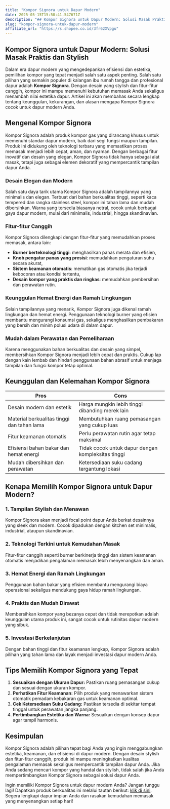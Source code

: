 ```yaml
---
title: "Kompor Signora untuk Dapur Modern"
date: 2025-05-15T15:50:41.547671Z
description: "## Kompor Signora untuk Dapur Modern: Solusi Masak Praktis dan Stylish..."
slug: "kompor-signora-untuk-dapur-modern"
affiliate_url: "https://s.shopee.co.id/3fr62XVpgu"
---
```

## Kompor Signora untuk Dapur Modern: Solusi Masak Praktis dan Stylish

Dalam era dapur modern yang mengedepankan efisiensi dan estetika, pemilihan kompor yang tepat menjadi salah satu aspek penting. Salah satu pilihan yang semakin populer di kalangan ibu rumah tangga dan profesional dapur adalah **Kompor Signora**. Dengan desain yang stylish dan fitur-fitur canggih, kompor ini mampu memenuhi kebutuhan memasak Anda sekaligus menambah nilai estetika dapur. Artikel ini akan membahas secara lengkap tentang keunggulan, kekurangan, dan alasan mengapa Kompor Signora cocok untuk dapur modern Anda.

## Mengenal Kompor Signora

Kompor Signora adalah produk kompor gas yang dirancang khusus untuk memenuhi standar dapur modern, baik dari segi fungsi maupun tampilan. Produk ini didukung oleh teknologi terbaru yang memastikan proses memasak menjadi lebih cepat, aman, dan nyaman. Dengan berbagai fitur inovatif dan desain yang elegan, Kompor Signora tidak hanya sebagai alat masak, tetapi juga sebagai elemen dekoratif yang mempercantik tampilan dapur Anda.

### Desain Elegan dan Modern

Salah satu daya tarik utama Kompor Signora adalah tampilannya yang minimalis dan elegan. Terbuat dari bahan berkualitas tinggi, seperti kaca tempered dan rangka stainless steel, kompor ini tahan lama dan mudah dibersihkan. Warna yang tersedia biasanya netral, cocok untuk berbagai gaya dapur modern, mulai dari minimalis, industrial, hingga skandinavian.

### Fitur-fitur Canggih

Kompor Signora dilengkapi dengan fitur-fitur yang memudahkan proses memasak, antara lain:

- **Burner berteknologi tinggi**: menghasilkan panas merata dan efisien,
- **Knob pengatur panas yang presisi**: memudahkan pengaturan suhu secara akurat,
- **Sistem keamanan otomatis**: mematikan gas otomatis jika terjadi kebocoran atau kondisi tertentu,
- **Desain kompor yang praktis dan ringkas**: memudahkan pembersihan dan perawatan rutin.

### Keunggulan Hemat Energi dan Ramah Lingkungan

Selain tampilannya yang menarik, Kompor Signora juga dikenal ramah lingkungan dan hemat energi. Penggunaan teknologi burner yang efisien membantu mengurangi konsumsi gas, sekaligus menghasilkan pembakaran yang bersih dan minim polusi udara di dalam dapur.

### Mudah dalam Perawatan dan Pemeliharaan

Karena menggunakan bahan berkualitas dan desain yang simpel, membersihkan Kompor Signora menjadi lebih cepat dan praktis. Cukup lap dengan kain lembab dan hindari penggunaan bahan abrasif untuk menjaga tampilan dan fungsi kompor tetap optimal.

## Keunggulan dan Kelemahan Kompor Signora

| **Pros** | **Cons** |
| --- | --- |
| Desain modern dan estetik | Harga mungkin lebih tinggi dibanding merek lain |
| Material berkualitas tinggi dan tahan lama | Membutuhkan ruang pemasangan yang cukup luas |
| Fitur keamanan otomatis | Perlu perawatan rutin agar tetap maksimal |
| Efisiensi bahan bakar dan hemat energi | Tidak cocok untuk dapur dengan kompleksitas tinggi |
| Mudah dibersihkan dan perawatan | Ketersediaan suku cadang tergantung lokasi |

## Kenapa Memilih Kompor Signora untuk Dapur Modern?

### 1. Tampilan Stylish dan Menawan

Kompor Signora akan menjadi focal point dapur Anda berkat desainnya yang sleek dan modern. Cocok dipadukan dengan kitchen set minimalis, industrial, ataupun skandinavian.

### 2. Teknologi Terkini untuk Kemudahan Masak

Fitur-fitur canggih seperti burner berkinerja tinggi dan sistem keamanan otomatis menjadikan pengalaman memasak lebih menyenangkan dan aman.

### 3. Hemat Energi dan Ramah Lingkungan

Penggunaan bahan bakar yang efisien membantu mengurangi biaya operasional sekaligus mendukung gaya hidup ramah lingkungan.

### 4. Praktis dan Mudah Dirawat

Membersihkan kompor yang bezanya cepat dan tidak merepotkan adalah keunggulan utama produk ini, sangat cocok untuk rutinitas dapur modern yang sibuk.

### 5. Investasi Berkelanjutan

Dengan bahan tinggi dan fitur keamanan lengkap, Kompor Signora adalah pilihan yang tahan lama dan layak menjadi investasi dapur modern Anda.

## Tips Memilih Kompor Signora yang Tepat

1. **Sesuaikan dengan Ukuran Dapur:** Pastikan ruang pemasangan cukup dan sesuai dengan ukuran kompor.
2. **Perhatikan Fitur Keamanan:** Pilih produk yang menawarkan sistem otomatik pemadam kebakaran gas untuk keamanan optimal.
3. **Cek Ketersediaan Suku Cadang:** Pastikan tersedia di sekitar tempat tinggal untuk perawatan jangka panjang.
4. **Pertimbangkan Estetika dan Warna:** Sesuaikan dengan konsep dapur agar tampil harmonis.

## Kesimpulan

Kompor Signora adalah pilihan tepat bagi Anda yang ingin menggabungkan estetika, keamanan, dan efisiensi di dapur modern. Dengan desain stylish dan fitur-fitur canggih, produk ini mampu meningkatkan kualitas pengalaman memasak sekaligus mempercantik tampilan dapur Anda. Jika Anda sedang mencari kompor yang handal dan stylish, tidak salah jika Anda mempertimbangkan Kompor Signora sebagai solusi dapur Anda.

Ingin memiliki Kompor Signora untuk dapur modern Anda? Jangan tunggu lagi! Dapatkan produk berkualitas ini melalui tautan berikut: [klik di sini](https://s.shopee.co.id/3fr62XVpgu). Segera lengkapi dapur impian Anda dan rasakan kemudahan memasak yang menyenangkan setiap hari!